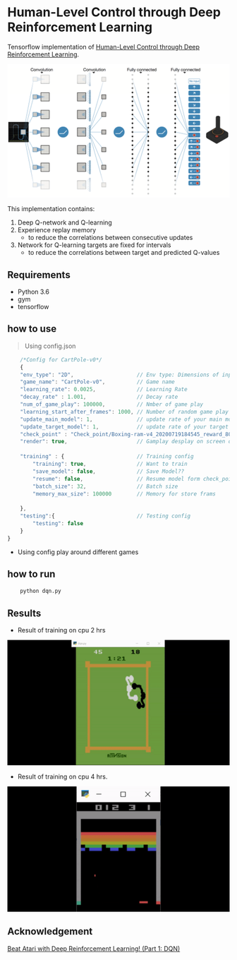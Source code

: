 
# Human-Level Control through Deep Reinforcement Learning

Tensorflow implementation of [Human-Level Control through Deep Reinforcement Learning](https://web.stanford.edu/class/psych209/Readings/MnihEtAlHassibis15NatureControlDeepRL.pdf).

![model](assets/model.png)

This implementation contains:

1. Deep Q-network and Q-learning
2. Experience replay memory
    - to reduce the correlations between consecutive updates
3. Network for Q-learning targets are fixed for intervals
    - to reduce the correlations between target and predicted Q-values

## Requirements
   - Python 3.6
   - gym
   - tensorflow

## how to use
> Using config.json
```js
    /*Config for CartPole-v0*/
    {   
    "env_type": "2D",                    // Env type: Dimensions of input game state 2D or 3D "Box2d has 2d env and Atari has 3d env but if you use atari ram has env type 2d"
    "game_name": "CartPole-v0",          // Game name
    "learning_rate": 0.0025,             // Learning Rate
    "decay_rate" : 1.001,                // Decay rate
    "num_of_game_play": 100000,          // Nmber of game play
    "learning_start_after_frames": 1000, // Number of random game play before learning
    "update_main_model": 1,              // update rate of your main model
    "update_target_model": 1,            // update rate of your target model
    "check_point" : "Check_point/Boxing-ram-v4_20200719184545_reward_80.0_frames_2816825.h5", // Check point path for resume or testing
    "render": true,                      // Gamplay desplay on screen or not 

    "training" : {                       // Training config
        "training": true,                // Want to train
        "save_model": false,             // Save Model??
        "resume": false,                 // Resume model form check_point path
        "batch_size": 32,                // Batch size
        "memory_max_size": 100000        // Memory for store frams
        
    },
    "testing":{                          // Testing config
        "testing": false
    }
}
```
- Using config play around different games  

## how to run
```sh
    python dqn.py
```

## Results

- Result of training on cpu 2 hrs

![best](assets/boxing.gif)

- Result of training on cpu 4 hrs.

![best](assets/breakout.gif)


## Acknowledgement

[Beat Atari with Deep Reinforcement Learning! (Part 1: DQN)](abecominghuman.ai/lets-build-an-atari-ai-part-1-dqn-df57e8ff3b26)
